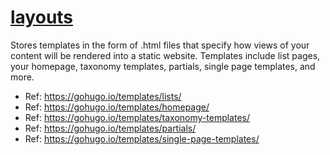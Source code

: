 # [layouts](https://gohugo.io/templates/)

Stores templates in the form of .html files that specify how views of your content will be rendered into a static website. Templates include list pages, your homepage, taxonomy templates, partials, single page templates, and more.

- Ref: https://gohugo.io/templates/lists/
- Ref: https://gohugo.io/templates/homepage/
- Ref: https://gohugo.io/templates/taxonomy-templates/
- Ref: https://gohugo.io/templates/partials/
- Ref: https://gohugo.io/templates/single-page-templates/
